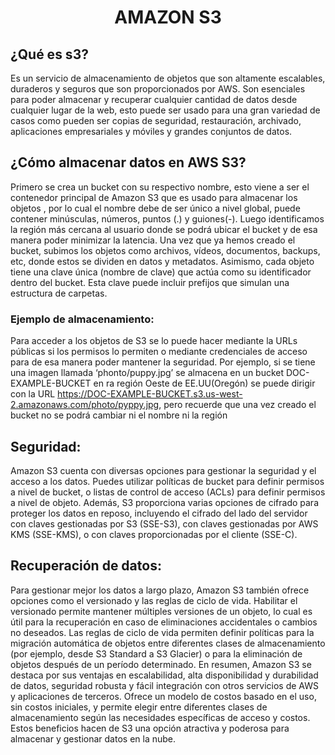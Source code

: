 # <p align="center">AMAZON S3 </p>

## ¿Qué es s3?

Es un servicio de almacenamiento de objetos que son altamente escalables, duraderos y seguros que son proporcionados por AWS. Son esenciales para poder almacenar y recuperar cualquier cantidad de datos desde cualquier lugar de la web, esto puede ser usado para una gran variedad de casos como pueden ser copias de seguridad, restauración, archivado, aplicaciones empresariales y móviles y grandes conjuntos de datos.

## ¿Cómo almacenar datos en AWS S3?
Primero se crea un bucket con su respectivo nombre, esto viene a ser el contenedor principal de Amazon S3 que es usado para almacenar los objetos , por lo cual el nombre debe de ser único a nivel global, puede contener minúsculas, números, puntos (.) y guiones(-). Luego identificamos la región más cercana al usuario donde se podrá ubicar el bucket  y de esa manera poder minimizar la latencia. Una vez que ya hemos creado el bucket, subimos los objetos como archivos, vídeos, documentos, backups, etc, donde estos se dividen en datos y metadatos. Asimismo, cada objeto tiene una clave única (nombre de clave) que actúa como su identificador dentro del bucket. Esta clave puede incluir prefijos que simulan una estructura de carpetas.

### Ejemplo de almacenamiento:
Para acceder a los objetos de S3 se lo puede hacer mediante la URLs públicas si los permisos lo permiten o mediante credenciales de acceso para de esa manera poder mantener la seguridad. Por ejemplo, si se tiene una imagen llamada ‘phonto/puppy.jpg’ se almacena en un bucket DOC-EXAMPLE-BUCKET en ra región Oeste de EE.UU(Oregón) se puede dirigir con la URL https://DOC-EXAMPLE-BUCKET.s3.us-west-2.amazonaws.com/photo/pyppy.jpg, pero recuerde que una vez creado el bucket no se podrá cambiar ni el nombre ni la región 

## Seguridad:
Amazon S3 cuenta con diversas opciones para gestionar la seguridad y el acceso a los datos. Puedes utilizar políticas de bucket para definir permisos a nivel de bucket, o listas de control de acceso (ACLs) para definir permisos a nivel de objeto. Además, S3 proporciona varias opciones de cifrado para proteger los datos en reposo, incluyendo el cifrado del lado del servidor con claves gestionadas por S3 (SSE-S3), con claves gestionadas por AWS KMS (SSE-KMS), o con claves proporcionadas por el cliente (SSE-C).

## Recuperación de datos:
Para gestionar mejor los datos a largo plazo, Amazon S3 también ofrece opciones como el versionado y las reglas de ciclo de vida. Habilitar el versionado permite mantener múltiples versiones de un objeto, lo cual es útil para la recuperación en caso de eliminaciones accidentales o cambios no deseados. Las reglas de ciclo de vida permiten definir políticas para la migración automática de objetos entre diferentes clases de almacenamiento (por ejemplo, desde S3 Standard a S3 Glacier) o para la eliminación de objetos después de un período determinado.
En resumen, Amazon S3 se destaca por sus ventajas en escalabilidad, alta disponibilidad y durabilidad de datos, seguridad robusta y fácil integración con otros servicios de AWS y aplicaciones de terceros. Ofrece un modelo de costos basado en el uso, sin costos iniciales, y permite elegir entre diferentes clases de almacenamiento según las necesidades específicas de acceso y costos. Estos beneficios hacen de S3 una opción atractiva y poderosa para almacenar y gestionar datos en la nube.
